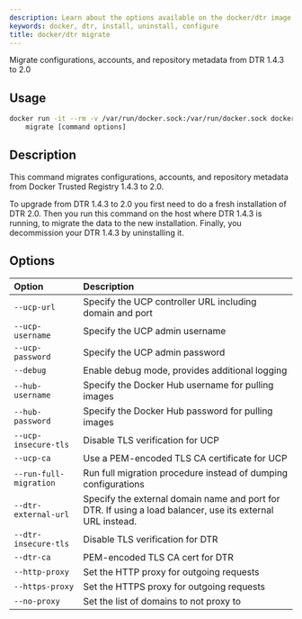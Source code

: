 ```yaml
---
description: Learn about the options available on the docker/dtr image.
keywords: docker, dtr, install, uninstall, configure
title: docker/dtr migrate
---
```


Migrate configurations, accounts, and repository metadata from DTR 1.4.3 to 2.0

## Usage

```bash
docker run -it --rm -v /var/run/docker.sock:/var/run/docker.sock docker/dtr \
    migrate [command options]
```

## Description

This command migrates configurations, accounts, and repository metadata from
Docker Trusted Registry 1.4.3 to 2.0.

To upgrade from DTR 1.4.3 to 2.0 you first need to do a fresh installation of
DTR 2.0. Then you run this command on the host where DTR 1.4.3 is running, to
migrate the data to the new installation. Finally, you decommission your
DTR 1.4.3 by uninstalling it.


## Options

| Option                 | Description                                                                                                |
|:-----------------------|:-----------------------------------------------------------------------------------------------------------|
| `--ucp-url`            | Specify the UCP controller URL including domain and port                                                   |
| `--ucp-username`       | Specify the UCP admin username                                                                             |
| `--ucp-password`       | Specify the UCP admin password                                                                             |
| `--debug`              | Enable debug mode, provides additional logging                                                             |
| `--hub-username`       | Specify the Docker Hub username for pulling images                                                         |
| `--hub-password`       | Specify the Docker Hub password for pulling images                                                         |
| `--ucp-insecure-tls`   | Disable TLS verification for UCP                                                                           |
| `--ucp-ca`             | Use a PEM-encoded TLS CA certificate for UCP                                                               |
| `--run-full-migration` | Run full migration procedure instead of dumping configurations                                             |
| `--dtr-external-url`   | Specify the external domain name and port for DTR. If using a load balancer, use its external URL instead. |
| `--dtr-insecure-tls`   | Disable TLS verification for DTR                                                                           |
| `--dtr-ca`             | PEM-encoded TLS CA cert for DTR                                                                            |
| `--http-proxy`         | Set the HTTP proxy for outgoing requests                                                                   |
| `--https-proxy`        | Set the HTTPS proxy for outgoing requests                                                                  |
| `--no-proxy`           | Set the list of domains to not proxy to                                                                    |